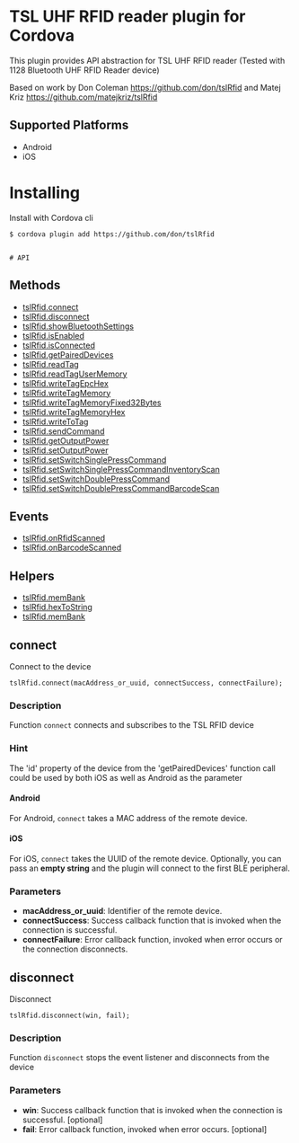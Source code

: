 # TSL UHF RFID reader plugin for Cordova

This plugin provides API abstraction for TSL UHF RFID reader (Tested with 1128 Bluetooth UHF RFID Reader device)

Based on work by Don Coleman https://github.com/don/tslRfid and Matej Kriz https://github.com/matejkriz/tslRfid


## Supported Platforms

* Android
* iOS

# Installing

Install with Cordova cli

    $ cordova plugin add https://github.com/don/tslRfid


	# API

## Methods

- [tslRfid.connect](#connect)
- [tslRfid.disconnect](#disconnect)
- [tslRfid.showBluetoothSettings](#showBluetoothSettings)
- [tslRfid.isEnabled](#isEnabled)
- [tslRfid.isConnected](#isConnected)
- [tslRfid.getPairedDevices](#getPairedDevices)
- [tslRfid.readTag](#readTag)
- [tslRfid.readTagUserMemory](#readTagUserMemory)
- [tslRfid.writeTagEpcHex](#writeTagEpcHex)
- [tslRfid.writeTagMemory](#writeTagMemory)
- [tslRfid.writeTagMemoryFixed32Bytes](#writeTagMemoryFixed32Bytes)
- [tslRfid.writeTagMemoryHex](#writeTagMemoryHex)
- [tslRfid.writeToTag](#writeToTag)
- [tslRfid.sendCommand](#sendCommand)
- [tslRfid.getOutputPower](#getOutputPower)
- [tslRfid.setOutputPower](#setOutputPower)
- [tslRfid.setSwitchSinglePressCommand](#setSwitchSinglePressCommand)
- [tslRfid.setSwitchSinglePressCommandInventoryScan](#setSwitchSinglePressCommandInventoryScan)
- [tslRfid.setSwitchDoublePressCommand](#setSwitchDoublePressCommand)
- [tslRfid.setSwitchDoublePressCommandBarcodeScan](#setSwitchDoublePressCommandBarcodeScan)


## Events

- [tslRfid.onRfidScanned](#onRfidScanned)
- [tslRfid.onBarcodeScanned](#onBarcodeScanned)


## Helpers

- [tslRfid.memBank](#memBank)
- [tslRfid.hexToString](#hexToString)
- [tslRfid.memBank](#memBank)





## connect

Connect to the device

    tslRfid.connect(macAddress_or_uuid, connectSuccess, connectFailure);

### Description

Function `connect` connects and subscribes to the TSL RFID device

### Hint

The 'id' property of the device from the 'getPairedDevices' function call could be used by both iOS as well as Android as the parameter

#### Android
For Android, `connect` takes a MAC address of the remote device.

#### iOS
For iOS, `connect` takes the UUID of the remote device.  Optionally, you can pass an **empty string** and the plugin will connect to the first BLE peripheral.

### Parameters

- __macAddress_or_uuid__: Identifier of the remote device.
- __connectSuccess__: Success callback function that is invoked when the connection is successful.
- __connectFailure__: Error callback function, invoked when error occurs or the connection disconnects.


## disconnect

Disconnect

    tslRfid.disconnect(win, fail);

### Description

Function `disconnect` stops the event listener and disconnects from the device

### Parameters

- __win__: Success callback function that is invoked when the connection is successful. [optional]
- __fail__: Error callback function, invoked when error occurs. [optional]


